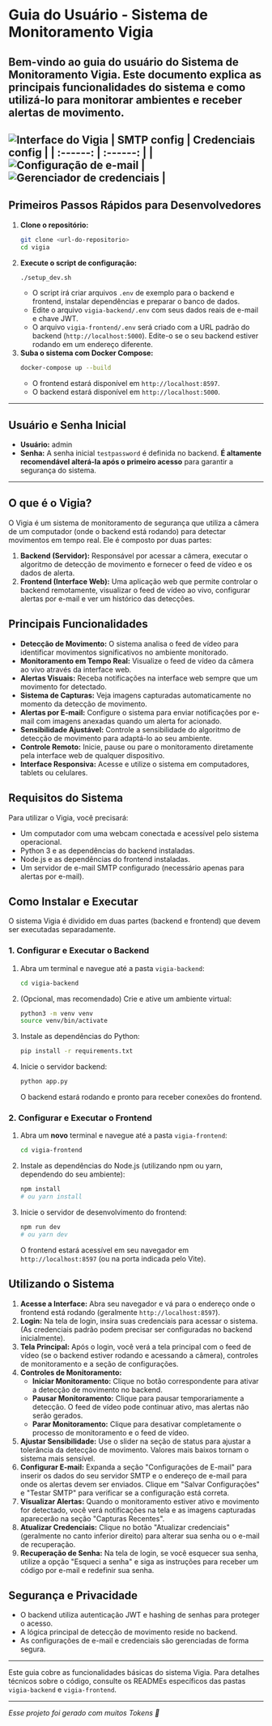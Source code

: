 # Guia do Usuário - Sistema de Monitoramento Vigia

Bem-vindo ao guia do usuário do Sistema de Monitoramento Vigia. Este documento explica as principais funcionalidades do sistema e como utilizá-lo para monitorar ambientes e receber alertas de movimento.
---
![Interface do Vigia](https://github.com/user-attachments/assets/df646458-473f-4f24-bf5c-2d9deff3da14)
| SMTP config | Credenciais config |
| :------: | :------: |
| ![Configuração de e-mail](https://github.com/user-attachments/assets/4ed84a6f-d83a-4ce7-b12d-6eb7123020de) | ![Gerenciador de credenciais](https://github.com/user-attachments/assets/299593cb-c9d4-4b6c-abb2-67ad2e115222) |
---

## Primeiros Passos Rápidos para Desenvolvedores

1.  **Clone o repositório:**
    ```bash
    git clone <url-do-repositorio>
    cd vigia
    ```
2.  **Execute o script de configuração:**
    ```bash
    ./setup_dev.sh
    ```
    - O script irá criar arquivos `.env` de exemplo para o backend e frontend, instalar dependências e preparar o banco de dados.
    - Edite o arquivo `vigia-backend/.env` com seus dados reais de e-mail e chave JWT.
    - O arquivo `vigia-frontend/.env` será criado com a URL padrão do backend (`http://localhost:5000`). Edite-o se o seu backend estiver rodando em um endereço diferente.
3.  **Suba o sistema com Docker Compose:**
    ```bash
    docker-compose up --build
    ```
    - O frontend estará disponível em `http://localhost:8597`.
    - O backend estará disponível em `http://localhost:5000`.

---

## Usuário e Senha Inicial

- **Usuário:** admin
- **Senha:** A senha inicial `testpassword` é definida no backend. **É altamente recomendável alterá-la após o primeiro acesso** para garantir a segurança do sistema.

---

## O que é o Vigia?

O Vigia é um sistema de monitoramento de segurança que utiliza a câmera de um computador (onde o backend está rodando) para detectar movimentos em tempo real. Ele é composto por duas partes:

1.  **Backend (Servidor):** Responsável por acessar a câmera, executar o algoritmo de detecção de movimento e fornecer o feed de vídeo e os dados de alerta.
2.  **Frontend (Interface Web):** Uma aplicação web que permite controlar o backend remotamente, visualizar o feed de vídeo ao vivo, configurar alertas por e-mail e ver um histórico das detecções.

## Principais Funcionalidades

*   **Detecção de Movimento:** O sistema analisa o feed de vídeo para identificar movimentos significativos no ambiente monitorado.
*   **Monitoramento em Tempo Real:** Visualize o feed de vídeo da câmera ao vivo através da interface web.
*   **Alertas Visuais:** Receba notificações na interface web sempre que um movimento for detectado.
*   **Sistema de Capturas:** Veja imagens capturadas automaticamente no momento da detecção de movimento.
*   **Alertas por E-mail:** Configure o sistema para enviar notificações por e-mail com imagens anexadas quando um alerta for acionado.
*   **Sensibilidade Ajustável:** Controle a sensibilidade do algoritmo de detecção de movimento para adaptá-lo ao seu ambiente.
*   **Controle Remoto:** Inicie, pause ou pare o monitoramento diretamente pela interface web de qualquer dispositivo.
*   **Interface Responsiva:** Acesse e utilize o sistema em computadores, tablets ou celulares.

## Requisitos do Sistema

Para utilizar o Vigia, você precisará:

*   Um computador com uma webcam conectada e acessível pelo sistema operacional.
*   Python 3 e as dependências do backend instaladas.
*   Node.js e as dependências do frontend instaladas.
*   Um servidor de e-mail SMTP configurado (necessário apenas para alertas por e-mail).

## Como Instalar e Executar

O sistema Vigia é dividido em duas partes (backend e frontend) que devem ser executadas separadamente.

### 1. Configurar e Executar o Backend

1.  Abra um terminal e navegue até a pasta `vigia-backend`:
    ```bash
    cd vigia-backend
    ```
2.  (Opcional, mas recomendado) Crie e ative um ambiente virtual:
    ```bash
    python3 -m venv venv
    source venv/bin/activate
    ```
3.  Instale as dependências do Python:
    ```bash
    pip install -r requirements.txt
    ```
4.  Inicie o servidor backend:
    ```bash
    python app.py
    ```
    O backend estará rodando e pronto para receber conexões do frontend.

### 2. Configurar e Executar o Frontend

1.  Abra um **novo** terminal e navegue até a pasta `vigia-frontend`:
    ```bash
    cd vigia-frontend
    ```
2.  Instale as dependências do Node.js (utilizando npm ou yarn, dependendo do seu ambiente):
    ```bash
    npm install
    # ou yarn install
    ```
3.  Inicie o servidor de desenvolvimento do frontend:
    ```bash
    npm run dev
    # ou yarn dev
    ```
    O frontend estará acessível em seu navegador em `http://localhost:8597` (ou na porta indicada pelo Vite).

## Utilizando o Sistema

1.  **Acesse a Interface:** Abra seu navegador e vá para o endereço onde o frontend está rodando (geralmente `http://localhost:8597`).
2.  **Login:** Na tela de login, insira suas credenciais para acessar o sistema. (As credenciais padrão podem precisar ser configuradas no backend inicialmente).
3.  **Tela Principal:** Após o login, você verá a tela principal com o feed de vídeo (se o backend estiver rodando e acessando a câmera), controles de monitoramento e a seção de configurações.
4.  **Controles de Monitoramento:**
    *   **Iniciar Monitoramento:** Clique no botão correspondente para ativar a detecção de movimento no backend.
    *   **Pausar Monitoramento:** Clique para pausar temporariamente a detecção. O feed de vídeo pode continuar ativo, mas alertas não serão gerados.
    *   **Parar Monitoramento:** Clique para desativar completamente o processo de monitoramento e o feed de vídeo.
5.  **Ajustar Sensibilidade:** Use o slider na seção de status para ajustar a tolerância da detecção de movimento. Valores mais baixos tornam o sistema mais sensível.
6.  **Configurar E-mail:** Expanda a seção "Configurações de E-mail" para inserir os dados do seu servidor SMTP e o endereço de e-mail para onde os alertas devem ser enviados. Clique em "Salvar Configurações" e "Testar SMTP" para verificar se a configuração está correta.
7.  **Visualizar Alertas:** Quando o monitoramento estiver ativo e movimento for detectado, você verá notificações na tela e as imagens capturadas aparecerão na seção "Capturas Recentes".
8.  **Atualizar Credenciais:** Clique no botão "Atualizar credenciais" (geralmente no canto inferior direito) para alterar sua senha ou o e-mail de recuperação.
9.  **Recuperação de Senha:** Na tela de login, se você esquecer sua senha, utilize a opção "Esqueci a senha" e siga as instruções para receber um código por e-mail e redefinir sua senha.

## Segurança e Privacidade

*   O backend utiliza autenticação JWT e hashing de senhas para proteger o acesso.
*   A lógica principal de detecção de movimento reside no backend.
*   As configurações de e-mail e credenciais são gerenciadas de forma segura.

---

Este guia cobre as funcionalidades básicas do sistema Vigia. Para detalhes técnicos sobre o código, consulte os READMEs específicos das pastas `vigia-backend` e `vigia-frontend`.

---
*Esse projeto foi gerado com muitos Tokens 🤖*

